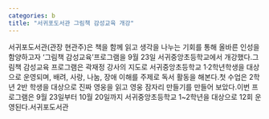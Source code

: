```yaml
---
categories: b
title: "서귀포도서관 그림책 감성교육 개강"
---
```

서귀포도서관(관장 현관주)은 책을 함께 읽고 생각을 나누는 기회를 통해 올바른 인성을 함양하고자 ‘그림책 감성교육’프로그램을 9월 23일 서귀중앙초등학교에서 개강했다.그림책 감성교육 프로그램은 곽재정 강사의 지도로 서귀중앙초등학교 1·2학년학생을 대상으로 운영되며, 배려, 사랑, 나눔, 장애 이해를 주제로 독서 활동을 해본다.첫 수업은 2학년 2반 학생을 대상으로 진짜 영웅을 읽고 영웅 잠자리 만들기를 만들어 보았다.이번 프로그램은 9월 23일부터 10월 20일까지 서귀중앙초등학교 1~2학년을 대상으로 12회 운영된다.서귀포도서관